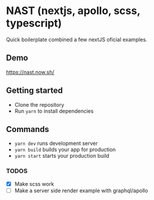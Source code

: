 # NAST (nextjs, apollo, scss, typescript)

Quick boilerplate combined a few nextJS oficial examples.

## Demo

https://nast.now.sh/

## Getting started

* Clone the repository
* Run `yarn` to install dependencies

## Commands

* `yarn dev` runs development server
* `yarn build` builds your app for production
* `yarn start` starts your production build

### TODOS

* [x] Make scss work
* [ ] Make a server side render example with graphql/apollo
